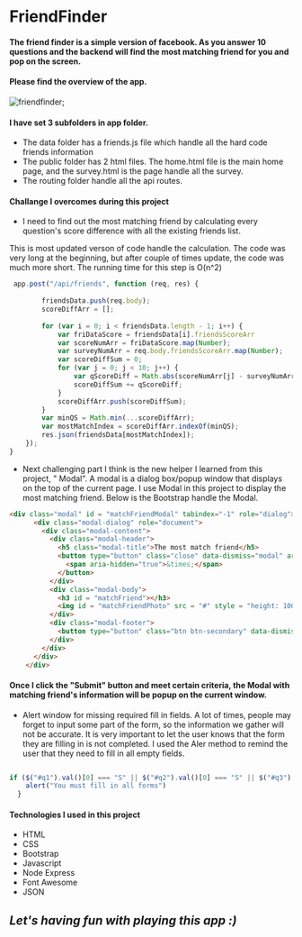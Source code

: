 # FriendFinder

#### The friend finder is a simple version of facebook. As you answer 10 questions and the backend will find the most matching friend for you and pop on the screen.

#### Please find the overview of the app.
![friendfinder](1.gif);

#### I have set 3 subfolders in app folder.
- The data folder has a friends.js file which handle all the hard code friends information
- The public folder has 2 html files. The home.html file is the main home page, and the survey.html is the page handle all the survey.
- The routing folder handle all the api routes.

#### Challange I overcomes during this project
- I need to find out the most matching friend by calculating every question's score difference with all the existing friends list.

This is most updated verson of code handle the calculation. The code was very long at the beginning, but after couple of times update, the code was much more short. The running time for this step is O(n^2)

``` javascript
 app.post("/api/friends", function (req, res) {
        
        friendsData.push(req.body);
        scoreDiffArr = [];
        
        for (var i = 0; i < friendsData.length - 1; i++) {          
            var friDataScore = friendsData[i].friendsScoreArr         
            var scoreNumArr = friDataScore.map(Number);        
            var surveyNumArr = req.body.friendsScoreArr.map(Number);
            var scoreDiffSum = 0;
            for (var j = 0; j < 10; j++) {
                var qScoreDiff = Math.abs(scoreNumArr[j] - surveyNumArr[j]);
                scoreDiffSum += qScoreDiff;
            }
            scoreDiffArr.push(scoreDiffSum);
        }
        var minQS = Math.min(...scoreDiffArr);
        var mostMatchIndex = scoreDiffArr.indexOf(minQS);
        res.json(friendsData[mostMatchIndex]);
    });
}
```

- Next challenging part I think is the new helper I learned from this project, " Modal". A modal is a dialog box/popup window that displays on the top of the current page. I use Modal in this project to display the most matching friend. Below is the Bootstrap handle the Modal.

``` html
<div class="modal" id = "matchFriendModal" tabindex="-1" role="dialog">
      <div class="modal-dialog" role="document">
        <div class="modal-content">
          <div class="modal-header">
            <h5 class="modal-title">The most match friend</h5>
            <button type="button" class="close" data-dismiss="modal" aria-label="Close">
              <span aria-hidden="true">&times;</span>
            </button>
          </div>
          <div class="modal-body">
            <h3 id = "matchFriend"></h3>
            <img id = "matchFriendPhoto" src = "#" style = "height: 100px; width: 100px;"></img>
          </div>
          <div class="modal-footer">
            <button type="button" class="btn btn-secondary" data-dismiss="modal">Close</button>
          </div>
        </div>
      </div>
    </div>
```
#### Once I click the "Submit" button and meet certain criteria, the Modal with matching friend's information will be popup on the current window.
-  Alert window for missing required fill in fields. A lot of times, people may forget to input some part of the form, so the information we gather will not be accurate. It is very important to let the user knows that the form they are filling in is not completed. I used the Aler method to remind the user that they need to fill in all empty fields.

``` javascript

if ($("#q1").val()[0] === "S" || $("#q2").val()[0] === "S" || $("#q3").val()[0] === "S" || $("#q4").val()[0] === "S" || $("#q5").val()[0] === "S" || $("#q6").val()[0] === "S" || $("#q7").val()[0] === "S" || $("#q8").val()[0] === "S" || $("#q9").val()[0] === "S" || $("#q10").val()[0] === "S" || $("#survey-name").val() === "" || $("#survey-url").val() === "") {
    alert("You must fill in all forms")
  }
```
#### Technologies I used in this project
- HTML
- CSS
- Bootstrap
- Javascript
- Node Express
- Font Awesome 
- JSON

## **_Let's having fun with playing this app :)_**